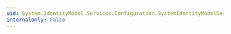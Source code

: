 ```yaml
---
uid: System.IdentityModel.Services.Configuration.SystemIdentityModelServicesSection.DefaultFederationConfigurationElement
internalonly: False
---
```

